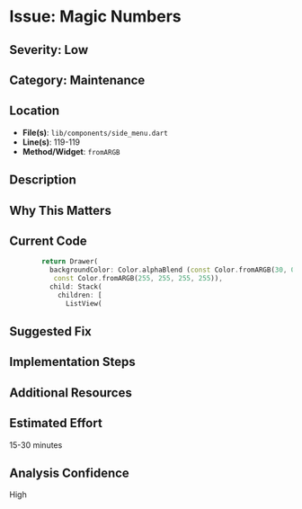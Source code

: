 # Issue: Magic Numbers

## Severity: Low

## Category: Maintenance

## Location
- **File(s)**: `lib/components/side_menu.dart`
- **Line(s)**: 119-119
- **Method/Widget**: `fromARGB`

## Description


## Why This Matters


## Current Code
```dart
        return Drawer(
          backgroundColor: Color.alphaBlend (const Color.fromARGB(30, 0, 20, 0),
           const Color.fromARGB(255, 255, 255, 255)),
          child: Stack(
            children: [
              ListView(
```

## Suggested Fix


## Implementation Steps


## Additional Resources


## Estimated Effort
15-30 minutes

## Analysis Confidence
High
